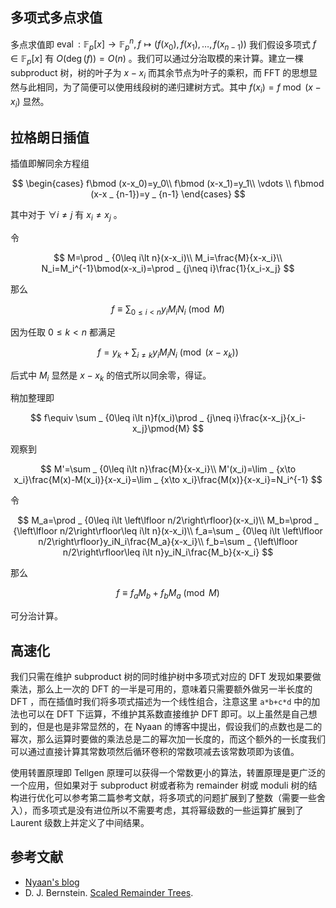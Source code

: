 ## 多项式多点求值

多点求值即 $\operatorname{eval}:\mathbb{F} _ p\lbrack x\rbrack\to \mathbb{F} _ p^n,f\mapsto (f(x_0),f(x_1),\dots ,f(x_{n-1}))$ 我们假设多项式 $f\in\mathbb{F} _ p\lbrack x\rbrack$ 有 $O(\deg (f))=O(n)$ 。我们可以通过分治取模的来计算。建立一棵 subproduct 树，树的叶子为 $x-x_i$ 而其余节点为叶子的乘积，而 FFT 的思想显然与此相同，为了简便可以使用线段树的递归建树方式。其中 $f(x_i)=f\bmod(x-x_i)$ 显然。

## 拉格朗日插值

插值即解同余方程组

$$
\begin{cases}
f\bmod (x-x_0)=y_0\\
f\bmod (x-x_1)=y_1\\
\vdots \\
f\bmod (x-x _ {n-1})=y _ {n-1}
\end{cases}
$$

其中对于 $\forall i\neq j$ 有 $x_i\neq x_j$ 。

令

$$
M=\prod _ {0\leq i\lt n}(x-x_i)\\
M_i=\frac{M}{x-x_i}\\
N_i=M_i^{-1}\bmod(x-x_i)=\prod _ {j\neq i}\frac{1}{x_i-x_j}
$$

那么

$$
f\equiv \sum _ {0\leq i\lt n}y_iM_iN_i\pmod{M}
$$

因为任取 $0\leq k\lt n$ 都满足

$$
f=y_k+\sum _ {i\neq k}y_iM_iN_i\pmod{(x-x_k)}
$$

后式中 $M_i$ 显然是 $x-x_k$ 的倍式所以同余零，得证。

稍加整理即

$$
f\equiv \sum _ {0\leq i\lt n}f(x_i)\prod  _ {j\neq i}\frac{x-x_j}{x_i-x_j}\pmod{M}
$$

观察到

$$
M'=\sum _ {0\leq i\lt n}\frac{M}{x-x_i}\\
M'(x_i)=\lim _ {x\to x_i}\frac{M(x)-M(x_i)}{x-x_i}=\lim _ {x\to x_i}\frac{M(x)}{x-x_i}=N_i^{-1}
$$

令

$$
M_a=\prod _ {0\leq i\lt \left\lfloor n/2\right\rfloor}(x-x_i)\\
M_b=\prod _ {\left\lfloor n/2\right\rfloor\leq i\lt n}(x-x_i)\\
f_a=\sum _ {0\leq i\lt \left\lfloor n/2\right\rfloor}y_iN_i\frac{M_a}{x-x_i}\\
f_b=\sum _ {\left\lfloor n/2\right\rfloor\leq i\lt n}y_iN_i\frac{M_b}{x-x_i}
$$

那么

$$
f\equiv f_aM_b+f_bM_a\pmod{M}
$$

可分治计算。

## 高速化

我们只需在维护 subproduct 树的同时维护树中多项式对应的 DFT 发现如果要做乘法，那么上一次的 DFT 的一半是可用的，意味着只需要额外做另一半长度的 DFT ，而在插值时我们将多项式描述为一个线性组合，注意这里 `a*b+c*d` 中的加法也可以在 DFT 下运算，不维护其系数直接维护 DFT 即可。以上虽然是自己想到的，但是也是非常显然的，在 Nyaan 的博客中提出，假设我们的点数也是二的幂次，那么运算时要做的乘法总是二的幂次加一长度的，而这个额外的一长度我们可以通过直接计算其常数项然后循环卷积的常数项减去该常数项即为该值。

使用转置原理即 Tellgen 原理可以获得一个常数更小的算法，转置原理是更广泛的一个应用，但如果对于 subproduct 树或者称为 remainder 树或 moduli 树的结构进行优化可以参考第二篇参考文献，将多项式的问题扩展到了整数（需要一些舍入），而多项式是没有进位所以不需要考虑，其将幂级数的一些运算扩展到了 Laurent 级数上并定义了中间结果。

## 参考文献

- [Nyaan's blog](https://github.com/NyaanNyaan/NyaanNyaan.github.io)
- D. J. Bernstein. [Scaled Remainder Trees](http://cr.yp.to/arith/scaledmod-20040820.pdf).